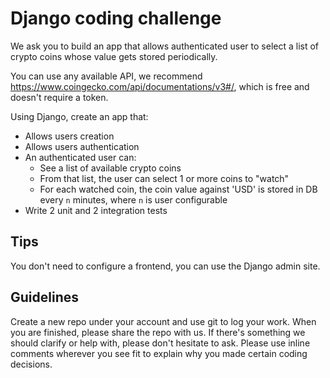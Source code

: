 # Django coding challenge

We ask you to build an app that allows authenticated user to select a list of crypto coins whose value gets stored periodically.

You can use any available API, we recommend https://www.coingecko.com/api/documentations/v3#/, which is free and doesn't require a token.

Using Django, create an app that:

- Allows users creation
- Allows users authentication
- An authenticated user can:
  - See a list of available crypto coins
  - From that list, the user can select 1 or more coins to "watch"
  - For each watched coin, the coin value against 'USD' is stored in DB every `n` minutes, where `n` is user configurable
- Write 2 unit and 2 integration tests

## Tips
You don't need to configure a frontend, you can use the Django admin site.

## Guidelines

Create a new repo under your account and use git to log your work.
When you are finished, please share the repo with us.
If there's something we should clarify or help with, please don't hesitate to ask.
Please use inline comments wherever you see fit to explain why you made certain coding decisions.